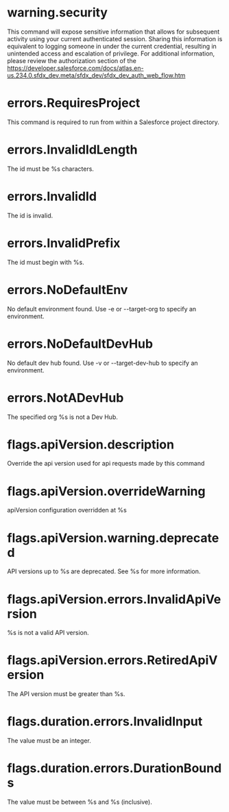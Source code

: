 # warning.security

This command will expose sensitive information that allows for subsequent activity using your current authenticated session. Sharing this information is equivalent to logging someone in under the current credential, resulting in unintended access and escalation of privilege. For additional information, please review the authorization section of the <https://developer.salesforce.com/docs/atlas.en-us.234.0.sfdx_dev.meta/sfdx_dev/sfdx_dev_auth_web_flow.htm>

# errors.RequiresProject

This command is required to run from within a Salesforce project directory.

# errors.InvalidIdLength

The id must be %s characters.

# errors.InvalidId

The id is invalid.

# errors.InvalidPrefix

The id must begin with %s.

# errors.NoDefaultEnv

No default environment found. Use -e or --target-org to specify an environment.

# errors.NoDefaultDevHub

No default dev hub found. Use -v or --target-dev-hub to specify an environment.

# errors.NotADevHub

The specified org %s is not a Dev Hub.

# flags.apiVersion.description

Override the api version used for api requests made by this command

# flags.apiVersion.overrideWarning

apiVersion configuration overridden at %s

# flags.apiVersion.warning.deprecated

API versions up to %s are deprecated. See %s for more information.

# flags.apiVersion.errors.InvalidApiVersion

%s is not a valid API version.

# flags.apiVersion.errors.RetiredApiVersion

The API version must be greater than %s.

# flags.duration.errors.InvalidInput

The value must be an integer.

# flags.duration.errors.DurationBounds

The value must be between %s and %s (inclusive).
